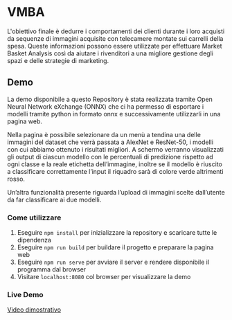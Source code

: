 # VMBA 
L'obiettivo finale è dedurre i comportamenti dei clienti durante i loro acquisti da sequenze di immagini acquisite con telecamere montate sui carrelli della spesa.
Queste informazioni possono essere utilizzate per effettuare Market Basket Analysis così da aiutare i rivenditori a una migliore gestione degli spazi e delle strategie di marketing.

## Demo
La demo disponibile a questo Repository è stata realizzata tramite Open Neural Network eXchange (ONNX) che ci ha permesso di esportare i modelli tramite python in formato onnx e successivamente utilizzarli in una pagina web. 

Nella pagina è possibile selezionare da un menù a tendina una delle immagini del dataset che verrà passata a AlexNet e ResNet-50, i modelli con cui abbiamo ottenuto i risultati migliori. A schermo verranno visualizzati gli output di ciascun modello con le percentuali di predizione rispetto ad ogni classe e la reale etichetta dell’immagine, inoltre se il modello è riuscito a classificare correttamente l’input il riquadro sarà di colore verde altrimenti rosso. 

Un’altra funzionalità presente riguarda l’upload di immagini scelte dall’utente da far classificare ai due modelli.

### Come utilizzare
1. Eseguire `npm install` per inizializzare la repository e scaricare tutte le dipendenza
2. Eseguire `npm run build` per buildare il progetto e preparare la pagina web
3. Eseguire `npm run serve` per avviare il server e rendere disponibile il programma dal browser
4. Visitare `localhost:8080` col browser per visualizzare la demo

### Live Demo
[Video dimostrativo](https://mega.nz/file/q74AjBqT#EC-THYDZNS9OQDxQNS0tfjC0sbxqJCZXSR5N7PZyMXE)
